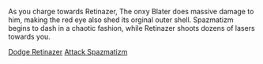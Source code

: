 As you charge towards Retinazer, The onxy Blater does massive damage to him, making the red eye also shed its orginal outer shell.  Spazmatizm begins to dash in a chaotic fashion, while Retinazer shoots dozens of lasers towards you.

[Dodge Retinazer](./scene5B.md)
[Attack Spazmatizm](./scene5A.md)